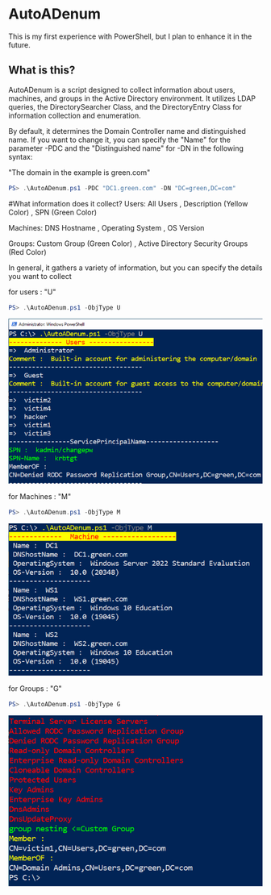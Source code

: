 # AutoADenum

This is my first experience with PowerShell, but I plan to enhance it in the future.

## What is this?

AutoADenum is a script designed to collect information about users, machines, and groups in the Active Directory environment. It utilizes LDAP queries, the DirectorySearcher Class, and the DirectoryEntry Class for information collection and enumeration.

By default, it determines the Domain Controller name and distinguished name. If you want to change it, you can specify the "Name" for the parameter -PDC and the "Distinguished name" for -DN in the following syntax:

"The domain in the example is green.com"
```powershell
PS> .\AutoADenum.ps1 -PDC "DC1.green.com" -DN "DC=green,DC=com"
```


#What information does it collect?
Users:
    All Users ,
    Description (Yellow Color) ,
    SPN (Green Color)

Machines:
    DNS Hostname ,
    Operating System ,
    OS Version

Groups:
    Custom Group (Green Color) ,
    Active Directory Security Groups (Red Color) 

In general, it gathers a variety of information, but you can specify the details you want to collect

for users : "U"
```powershell
PS> .\AutoADenum.ps1 -ObjType U
```
![Users](https://github.com/Palehab/AutoADEnum/blob/main/images/Users.png)

for Machines : "M"
```powershell
PS> .\AutoADenum.ps1 -ObjType M
```
![Machines](https://github.com/Palehab/AutoADEnum/blob/main/images/Mashine.png)

for Groups : "G"
```powershell
PS> .\AutoADenum.ps1 -ObjType G
```
![Groups](https://github.com/Palehab/AutoADEnum/blob/main/images/Groups.png)


  
